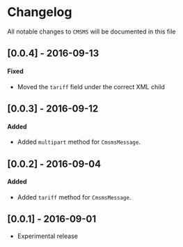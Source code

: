 # Changelog

All notable changes to `CMSMS` will be documented in this file

## [0.0.4] - 2016-09-13
#### Fixed
- Moved the `tariff` field under the correct XML child

## [0.0.3] - 2016-09-12
#### Added
- Added `multipart` method for `CmsmsMessage`.

## [0.0.2] - 2016-09-04
#### Added
- Added `tariff` method for `CmsmsMessage`.

## [0.0.1] - 2016-09-01
- Experimental release
